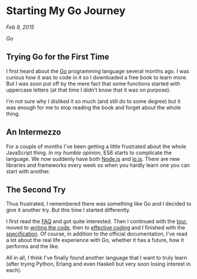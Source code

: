 # Starting My Go Journey

*Feb 9, 2015*

*Go*

## Trying Go for the First Time

I first heard about the [Go](http://golang.org) programming language several
months ago. I was curious how it was to code in it so I downloaded a free book
to learn more. But I was soon put off by the mere fact that some functions
started with uppercase letters (at that time I didn't know that it was on
purpose).

I'm not sure why I disliked it so much (and still do to some degree) but it was
enough for me to stop reading the book and forget about the whole thing.

## An Intermezzo

For a couple of months I've been getting a little frustrated about the whole
JavaScript thing. *In my humble opinion*, ES6 starts to complicate the language.
We now suddenly have both [Node.js](http://nodejs.org/) and
[io.js](https://iojs.org). There are new libraries and frameworks every week so
when you hardly learn one you can start with another.

## The Second Try

Thus frustrated, I remembered there was something like Go and I decided to give
it another try. But this time I started differently.

I first read the [FAQ](http://golang.org/doc/faq) and got quite interested. Then
I continued with the [tour](http://tour.golang.org/), moved to
[writing the code](http://golang.org/doc/code.html), then to
[effective coding](http://golang.org/doc/effective_go.html) and I finished with
the [specification](http://golang.org/ref/spec). Of course, in addition to the
official documentation, I've read a lot about the real life experience with Go,
whether it has a future, how it performs and the like.

All in all, I think I've finally found another language that I want to truly
learn (after trying Python, Erlang and even Haskell but very soon losing
interest in each).
